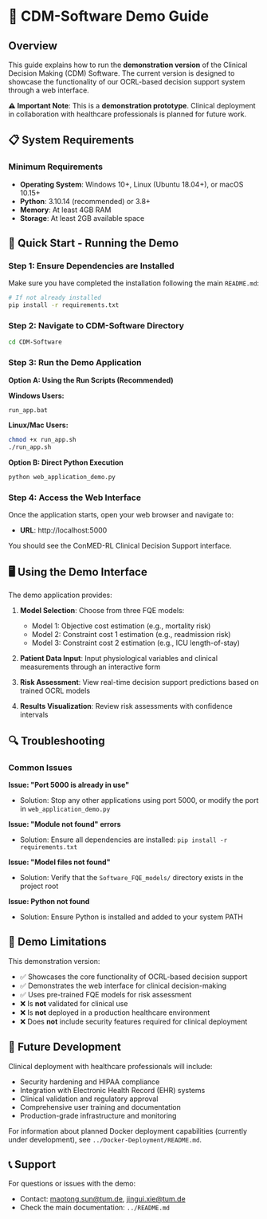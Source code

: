 # 🎯 CDM-Software Demo Guide

## Overview

This guide explains how to run the **demonstration version** of the Clinical Decision Making (CDM) Software. The current version is designed to showcase the functionality of our OCRL-based decision support system through a web interface.

**⚠️ Important Note**: This is a **demonstration prototype**. Clinical deployment in collaboration with healthcare professionals is planned for future work.

## 📋 System Requirements

### Minimum Requirements
- **Operating System**: Windows 10+, Linux (Ubuntu 18.04+), or macOS 10.15+
- **Python**: 3.10.14 (recommended) or 3.8+
- **Memory**: At least 4GB RAM
- **Storage**: At least 2GB available space

## 🚀 Quick Start - Running the Demo

### Step 1: Ensure Dependencies are Installed

Make sure you have completed the installation following the main `README.md`:

```bash
# If not already installed
pip install -r requirements.txt
```

### Step 2: Navigate to CDM-Software Directory

```bash
cd CDM-Software
```

### Step 3: Run the Demo Application

**Option A: Using the Run Scripts (Recommended)**

**Windows Users:**
```cmd
run_app.bat
```

**Linux/Mac Users:**
```bash
chmod +x run_app.sh
./run_app.sh
```

**Option B: Direct Python Execution**

```bash
python web_application_demo.py
```

### Step 4: Access the Web Interface

Once the application starts, open your web browser and navigate to:
- **URL**: http://localhost:5000

You should see the ConMED-RL Clinical Decision Support interface.

## 🖥️ Using the Demo Interface

The demo application provides:

1. **Model Selection**: Choose from three FQE models:
   - Model 1: Objective cost estimation (e.g., mortality risk)
   - Model 2: Constraint cost 1 estimation (e.g., readmission risk)
   - Model 3: Constraint cost 2 estimation (e.g., ICU length-of-stay)

2. **Patient Data Input**: Input physiological variables and clinical measurements through an interactive form

3. **Risk Assessment**: View real-time decision support predictions based on trained OCRL models

4. **Results Visualization**: Review risk assessments with confidence intervals

## 🔍 Troubleshooting

### Common Issues

**Issue: "Port 5000 is already in use"**
- Solution: Stop any other applications using port 5000, or modify the port in `web_application_demo.py`

**Issue: "Module not found" errors**
- Solution: Ensure all dependencies are installed: `pip install -r requirements.txt`

**Issue: "Model files not found"**
- Solution: Verify that the `Software_FQE_models/` directory exists in the project root

**Issue: Python not found**
- Solution: Ensure Python is installed and added to your system PATH

## 📝 Demo Limitations

This demonstration version:
- ✅ Showcases the core functionality of OCRL-based decision support
- ✅ Demonstrates the web interface for clinical decision-making
- ✅ Uses pre-trained FQE models for risk assessment
- ❌ Is **not** validated for clinical use
- ❌ Is **not** deployed in a production healthcare environment
- ❌ Does **not** include security features required for clinical deployment

## 🔮 Future Development

Clinical deployment with healthcare professionals will include:
- Security hardening and HIPAA compliance
- Integration with Electronic Health Record (EHR) systems
- Clinical validation and regulatory approval
- Comprehensive user training and documentation
- Production-grade infrastructure and monitoring

For information about planned Docker deployment capabilities (currently under development), see `../Docker-Deployment/README.md`.

## 📞 Support

For questions or issues with the demo:
- Contact: maotong.sun@tum.de, jingui.xie@tum.de
- Check the main documentation: `../README.md`